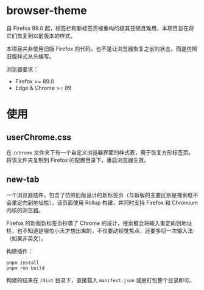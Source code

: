 # browser-theme

自 Firefox 89.0 起，标签栏和新标签页被重构的极其丑陋且难用，本项目旨在将它们恢复到以前版本的样式。

本项目并非使用旧版 Firefox 的代码，也不是让浏览器恢复之前的状态，而是仿照旧版样式从头编写。

浏览器要求：

- Firefox >= 89.0
- Edge & Chrome >= 89

# 使用

## userChrome.css

在 `/chrome` 文件夹下有一个自定义浏览器界面的样式表，用于恢复方形标签页，将该文件夹复制到 Firefox 的配置目录下，重启浏览器生效。

## new-tab

一个浏览器插件，包含了仿照旧版设计的新标签页（与新版的主要区别是搜索框不会重定向到地址栏），该页面使用 Rollup 构建，并同时支持 Firefox 和 Chromium 内核的浏览器。

Firefox 的新版新标签页抄袭了 Chrome 的设计，搜索框会将输入重定向到地址栏，也不知道是哪位小天才想出来的，不仅要动视觉焦点，还要多切一次输入法（如果非英文）。

构建插件：

```shell
pnpm install
pnpm run build
```

构建的结果在 `/dist` 目录下，直接载入 `manifest.json` 或是打包整个目录即可。
